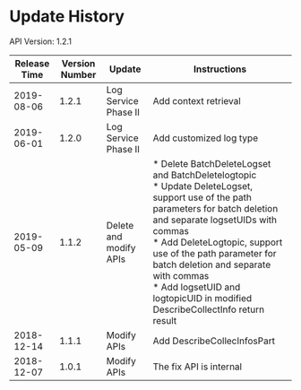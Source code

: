 # Update History #
API Version: 1.2.1

|Release Time|Version Number|Update|Instructions|
|---|---|---|---|
|2019-08-06|1.2.1 |Log Service Phase II|Add context retrieval |
|2019-06-01|1.2.0 |Log Service Phase II|Add customized log type |
|2019-05-09|1.1.2 |Delete and modify APIs|* Delete BatchDeleteLogset and BatchDeletelogtopic<br>* Update DeleteLogset, support use of the path parameters for batch deletion and separate logsetUIDs with commas<br>* Add DeleteLogtopic, support use of the path parameter for batch deletion and separate with commas<br>* Add logsetUID and logtopicUID in modified DescribeCollectInfo return result |
|2018-12-14|1.1.1 |Modify APIs|Add DescribeCollecInfosPart |
|2018-12-07|1.0.1 |Modify APIs|The fix API is internal |

